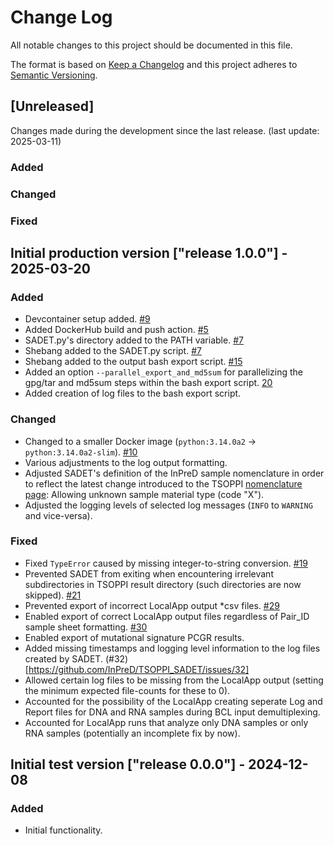 # Change Log
All notable changes to this project should be documented in this file.
 
The format is based on [Keep a Changelog](http://keepachangelog.com/)
and this project adheres to [Semantic Versioning](http://semver.org/).
 
## [Unreleased]

Changes made during the development since the last release. (last update: 2025-03-11)

### Added

### Changed

### Fixed

## Initial production version ["release 1.0.0"] - 2025-03-20

### Added
- Devcontainer setup added. [#9](https://github.com/InPreD/TSOPPI_SADET/issues/9)
- Added DockerHub build and push action. [#5](https://github.com/InPreD/TSOPPI_SADET/issues/5)
- SADET.py's directory added to the PATH variable. [#7](https://github.com/InPreD/TSOPPI_SADET/issues/7)
- Shebang added to the SADET.py script. [#7](https://github.com/InPreD/TSOPPI_SADET/issues/7)
- Shebang added to the output bash export script. [#15](https://github.com/InPreD/TSOPPI_SADET/issues/15)
- Added an option `--parallel_export_and_md5sum` for parallelizing the gpg/tar and md5sum steps within the bash export script. [20](https://github.com/InPreD/TSOPPI_SADET/issues/20)
- Added creation of log files to the bash export script.
 
### Changed
- Changed to a smaller Docker image (`python:3.14.0a2` -> `python:3.14.0a2-slim`). [#10](https://github.com/InPreD/TSOPPI_SADET/issues/10)
- Various adjustments to the log output formatting.
- Adjusted SADET's definition of the InPreD sample nomenclature in order to reflect the latest change introduced to the TSOPPI [nomenclature page](https://tsoppi.readthedocs.io/en/latest/inpred_nomenclature.html): Allowing unknown sample material type (code "X").
- Adjusted the logging levels of selected log messages (`INFO` to `WARNING` and vice-versa).
   
### Fixed
- Fixed `TypeError` caused by missing integer-to-string conversion. [#19](https://github.com/InPreD/TSOPPI_SADET/issues/19)
- Prevented SADET from exiting when encountering irrelevant subdirectories in TSOPPI result directory (such directories are now skipped). [#21](https://github.com/InPreD/TSOPPI_SADET/issues/21)
- Prevented export of incorrect LocalApp output *csv files. [#29](https://github.com/InPreD/TSOPPI_SADET/issues/29)
- Enabled export of correct LocalApp output files regardless of Pair_ID sample sheet formatting. [#30](https://github.com/InPreD/TSOPPI_SADET/issues/30)
- Enabled export of mutational signature PCGR results.
- Added missing timestamps and logging level information to the log files created by SADET. (#32)[https://github.com/InPreD/TSOPPI_SADET/issues/32]
- Allowed certain log files to be missing from the LocalApp output (setting the minimum expected file-counts for these to 0).
- Accounted for the possibility of the LocalApp creating seperate Log and Report files for DNA and RNA samples during BCL input demultiplexing.
- Accounted for LocalApp runs that analyze only DNA samples or only RNA samples (potentially an incomplete fix by now).
 
## Initial test version ["release 0.0.0"] - 2024-12-08
 
### Added
- Initial functionality.
